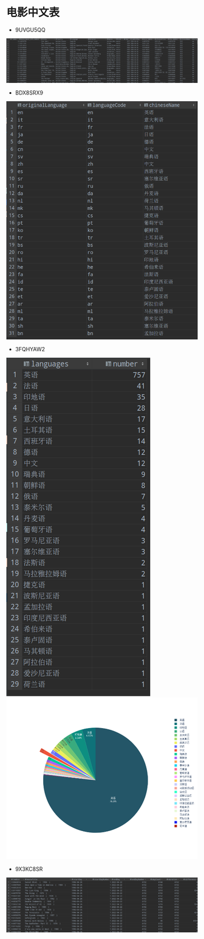 # 电影中文表
- 9UVGU5QQ
 
![9UVGU5QQ](for_excel/9UVGU5QQ.png)

- BDX8SRX9
 
![BDX8SRX9](for_excel/BDX8SRX9.png)

- 3FQHYAW2

![3FQHYAW2](for_chart/3FQHYAW2.png)
![3FQHYAW2](for_chart/chart_3FQHYAW2.png)

- 9X3KC8SR

![9X3KC8SR](for_excel/9X3KC8SR.png)
